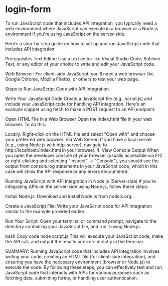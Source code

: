 # login-form
To run JavaScript code that includes API integration, you typically need a web environment where JavaScript can execute in a browser or a Node.js environment if you're using JavaScript on the server-side.

Here’s a step-by-step guide on how to set up and run JavaScript code that includes API integration:

Prerequisites Text Editor: Use a text editor like Visual Studio Code, Sublime Text, or any editor of your choice to write and edit your JavaScript code.

Web Browser: For client-side JavaScript, you'll need a web browser like Google Chrome, Mozilla Firefox, or others to test your web page.

Steps to Run JavaScript Code with API Integration

Write Your JavaScript Code Create a JavaScript file (e.g., script.js) and include your JavaScript code for handling API integration. Here's an example snippet using fetch to make a POST request to an API endpoint:

Open HTML File in a Web Browser Open the index.html file in your web browser. To do this:

Locally: Right-click on the HTML file and select "Open with" and choose your preferred web browser. Via Web Server: If you have a local server (e.g., using Node.js with http-server), navigate to http://localhost:/index.html in your browser. 4. View Console Output When you open the developer console of your browser (usually accessible via F12 or right-clicking and selecting "Inspect" -> "Console"), you should see the output from console.log statements in your JavaScript code, which in this case will show the API response or any errors encountered.

Running JavaScript with API Integration in Node.js (Server-side) If you're integrating APIs on the server-side using Node.js, follow these steps:

Install Node.js: Download and install Node.js from nodejs.org.

Create a JavaScript File: Write your JavaScript code for API integration similar to the example provided earlier.

Run Your Script: Open your terminal or command prompt, navigate to the directory containing your JavaScript file, and run it using Node.js:

bash Copy code node script.js This will execute your JavaScript code, make the API call, and output the results or errors directly in the terminal.

SUMMARY: Running JavaScript code that includes API integration involves writing your code, creating an HTML file (for client-side integration), and ensuring you have the necessary environment (browser or Node.js) to execute the code. By following these steps, you can effectively test and run JavaScript code that interacts with APIs for various purposes such as fetching data, submitting forms, or handling user authentication.